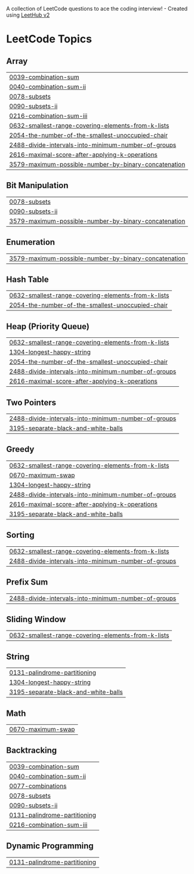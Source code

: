A collection of LeetCode questions to ace the coding interview! - Created using [LeetHub v2](https://github.com/arunbhardwaj/LeetHub-2.0)
<!---LeetCode Topics Start-->
# LeetCode Topics
## Array
|  |
| ------- |
| [0039-combination-sum](https://github.com/Meghanadh1337/leetcode/tree/master/0039-combination-sum) |
| [0040-combination-sum-ii](https://github.com/Meghanadh1337/leetcode/tree/master/0040-combination-sum-ii) |
| [0078-subsets](https://github.com/Meghanadh1337/leetcode/tree/master/0078-subsets) |
| [0090-subsets-ii](https://github.com/Meghanadh1337/leetcode/tree/master/0090-subsets-ii) |
| [0216-combination-sum-iii](https://github.com/Meghanadh1337/leetcode/tree/master/0216-combination-sum-iii) |
| [0632-smallest-range-covering-elements-from-k-lists](https://github.com/Meghanadh1337/leetcode/tree/master/0632-smallest-range-covering-elements-from-k-lists) |
| [2054-the-number-of-the-smallest-unoccupied-chair](https://github.com/Meghanadh1337/leetcode/tree/master/2054-the-number-of-the-smallest-unoccupied-chair) |
| [2488-divide-intervals-into-minimum-number-of-groups](https://github.com/Meghanadh1337/leetcode/tree/master/2488-divide-intervals-into-minimum-number-of-groups) |
| [2616-maximal-score-after-applying-k-operations](https://github.com/Meghanadh1337/leetcode/tree/master/2616-maximal-score-after-applying-k-operations) |
| [3579-maximum-possible-number-by-binary-concatenation](https://github.com/Meghanadh1337/leetcode/tree/master/3579-maximum-possible-number-by-binary-concatenation) |
## Bit Manipulation
|  |
| ------- |
| [0078-subsets](https://github.com/Meghanadh1337/leetcode/tree/master/0078-subsets) |
| [0090-subsets-ii](https://github.com/Meghanadh1337/leetcode/tree/master/0090-subsets-ii) |
| [3579-maximum-possible-number-by-binary-concatenation](https://github.com/Meghanadh1337/leetcode/tree/master/3579-maximum-possible-number-by-binary-concatenation) |
## Enumeration
|  |
| ------- |
| [3579-maximum-possible-number-by-binary-concatenation](https://github.com/Meghanadh1337/leetcode/tree/master/3579-maximum-possible-number-by-binary-concatenation) |
## Hash Table
|  |
| ------- |
| [0632-smallest-range-covering-elements-from-k-lists](https://github.com/Meghanadh1337/leetcode/tree/master/0632-smallest-range-covering-elements-from-k-lists) |
| [2054-the-number-of-the-smallest-unoccupied-chair](https://github.com/Meghanadh1337/leetcode/tree/master/2054-the-number-of-the-smallest-unoccupied-chair) |
## Heap (Priority Queue)
|  |
| ------- |
| [0632-smallest-range-covering-elements-from-k-lists](https://github.com/Meghanadh1337/leetcode/tree/master/0632-smallest-range-covering-elements-from-k-lists) |
| [1304-longest-happy-string](https://github.com/Meghanadh1337/leetcode/tree/master/1304-longest-happy-string) |
| [2054-the-number-of-the-smallest-unoccupied-chair](https://github.com/Meghanadh1337/leetcode/tree/master/2054-the-number-of-the-smallest-unoccupied-chair) |
| [2488-divide-intervals-into-minimum-number-of-groups](https://github.com/Meghanadh1337/leetcode/tree/master/2488-divide-intervals-into-minimum-number-of-groups) |
| [2616-maximal-score-after-applying-k-operations](https://github.com/Meghanadh1337/leetcode/tree/master/2616-maximal-score-after-applying-k-operations) |
## Two Pointers
|  |
| ------- |
| [2488-divide-intervals-into-minimum-number-of-groups](https://github.com/Meghanadh1337/leetcode/tree/master/2488-divide-intervals-into-minimum-number-of-groups) |
| [3195-separate-black-and-white-balls](https://github.com/Meghanadh1337/leetcode/tree/master/3195-separate-black-and-white-balls) |
## Greedy
|  |
| ------- |
| [0632-smallest-range-covering-elements-from-k-lists](https://github.com/Meghanadh1337/leetcode/tree/master/0632-smallest-range-covering-elements-from-k-lists) |
| [0670-maximum-swap](https://github.com/Meghanadh1337/leetcode/tree/master/0670-maximum-swap) |
| [1304-longest-happy-string](https://github.com/Meghanadh1337/leetcode/tree/master/1304-longest-happy-string) |
| [2488-divide-intervals-into-minimum-number-of-groups](https://github.com/Meghanadh1337/leetcode/tree/master/2488-divide-intervals-into-minimum-number-of-groups) |
| [2616-maximal-score-after-applying-k-operations](https://github.com/Meghanadh1337/leetcode/tree/master/2616-maximal-score-after-applying-k-operations) |
| [3195-separate-black-and-white-balls](https://github.com/Meghanadh1337/leetcode/tree/master/3195-separate-black-and-white-balls) |
## Sorting
|  |
| ------- |
| [0632-smallest-range-covering-elements-from-k-lists](https://github.com/Meghanadh1337/leetcode/tree/master/0632-smallest-range-covering-elements-from-k-lists) |
| [2488-divide-intervals-into-minimum-number-of-groups](https://github.com/Meghanadh1337/leetcode/tree/master/2488-divide-intervals-into-minimum-number-of-groups) |
## Prefix Sum
|  |
| ------- |
| [2488-divide-intervals-into-minimum-number-of-groups](https://github.com/Meghanadh1337/leetcode/tree/master/2488-divide-intervals-into-minimum-number-of-groups) |
## Sliding Window
|  |
| ------- |
| [0632-smallest-range-covering-elements-from-k-lists](https://github.com/Meghanadh1337/leetcode/tree/master/0632-smallest-range-covering-elements-from-k-lists) |
## String
|  |
| ------- |
| [0131-palindrome-partitioning](https://github.com/Meghanadh1337/leetcode/tree/master/0131-palindrome-partitioning) |
| [1304-longest-happy-string](https://github.com/Meghanadh1337/leetcode/tree/master/1304-longest-happy-string) |
| [3195-separate-black-and-white-balls](https://github.com/Meghanadh1337/leetcode/tree/master/3195-separate-black-and-white-balls) |
## Math
|  |
| ------- |
| [0670-maximum-swap](https://github.com/Meghanadh1337/leetcode/tree/master/0670-maximum-swap) |
## Backtracking
|  |
| ------- |
| [0039-combination-sum](https://github.com/Meghanadh1337/leetcode/tree/master/0039-combination-sum) |
| [0040-combination-sum-ii](https://github.com/Meghanadh1337/leetcode/tree/master/0040-combination-sum-ii) |
| [0077-combinations](https://github.com/Meghanadh1337/leetcode/tree/master/0077-combinations) |
| [0078-subsets](https://github.com/Meghanadh1337/leetcode/tree/master/0078-subsets) |
| [0090-subsets-ii](https://github.com/Meghanadh1337/leetcode/tree/master/0090-subsets-ii) |
| [0131-palindrome-partitioning](https://github.com/Meghanadh1337/leetcode/tree/master/0131-palindrome-partitioning) |
| [0216-combination-sum-iii](https://github.com/Meghanadh1337/leetcode/tree/master/0216-combination-sum-iii) |
## Dynamic Programming
|  |
| ------- |
| [0131-palindrome-partitioning](https://github.com/Meghanadh1337/leetcode/tree/master/0131-palindrome-partitioning) |
<!---LeetCode Topics End-->